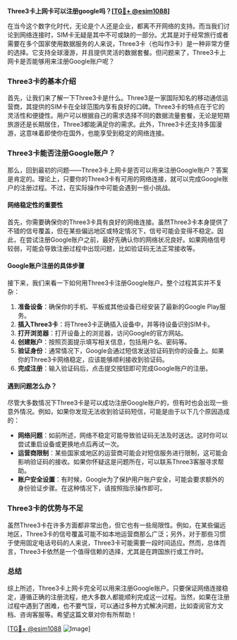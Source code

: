 **Three3卡上网卡可以注册google吗？[[TG💪+ @esim1088](https://t.me/s/esim1088)]**

在当今这个数字化时代，无论是个人还是企业，都离不开网络的支持。而当我们讨论到网络连接时，SIM卡无疑是其中不可或缺的一部分。尤其是对于经常旅行或者需要在多个国家使用数据服务的人来说，Three3卡（也叫作3卡）是一种非常方便的选择。它支持全球漫游，并且提供灵活的数据套餐。但问题来了，Three3卡上网卡是否能够用来注册Google账户呢？

### Three3卡的基本介绍

首先，让我们来了解一下Three3卡是什么。Three3是一家国际知名的移动通信运营商，其提供的SIM卡在全球范围内享有良好的口碑。Three3卡的特点在于它的灵活性和便捷性。用户可以根据自己的需求选择不同的数据流量套餐，无论是短期旅游还是长期居住，Three3都能满足你的需求。此外，Three3卡还支持多国漫游，这意味着即使你在国外，也能享受到稳定的网络连接。

### Three3卡能否注册Google账户？

那么，回到最初的问题——Three3卡上网卡是否可以用来注册Google账户？答案是肯定的。理论上，只要你的Three3卡有可用的网络连接，就可以完成Google账户的注册过程。不过，在实际操作中可能会遇到一些小挑战。

#### 网络稳定性的重要性

首先，你需要确保你的Three3卡具有良好的网络连接。虽然Three3卡本身提供了不错的信号覆盖，但在某些偏远地区或特定情况下，信号可能会变得不稳定。因此，在尝试注册Google账户之前，最好先确认你的网络状况良好。如果网络信号较弱，可能会导致注册过程中出现问题，比如验证码无法正常接收等。

#### Google账户注册的具体步骤

接下来，我们来看一下如何用Three3卡注册Google账户。整个过程其实并不复杂：

1. **准备设备**：确保你的手机、平板或其他设备已经安装了最新的Google Play服务。
2. **插入Three3卡**：将Three3卡正确插入设备中，并等待设备识别SIM卡。
3. **打开浏览器**：打开设备上的浏览器，访问Google的官方网站。
4. **创建账户**：按照页面提示填写相关信息，包括用户名、密码等。
5. **验证身份**：通常情况下，Google会通过短信发送验证码到你的设备上。如果你的Three3卡网络稳定，应该能够顺利接收到验证码。
6. **完成注册**：输入验证码后，点击提交按钮即可完成Google账户的注册。

#### 遇到问题怎么办？

尽管大多数情况下Three3卡是可以成功注册Google账户的，但有时也会出现一些意外情况。例如，如果你发现无法收到验证码短信，可能是由于以下几个原因造成的：

- **网络问题**：如前所述，网络不稳定可能导致验证码无法及时送达。这时你可以尝试重启设备或更换地点后再试一次。
- **运营商限制**：某些国家或地区的运营商可能会对短信服务进行限制，这可能会影响验证码的接收。如果你怀疑这是问题所在，可以联系Three3客服寻求帮助。
- **账户安全设置**：有时候，Google为了保护用户账户安全，可能会要求额外的身份验证步骤。在这种情况下，请按照指示操作即可。

### Three3卡的优势与不足

虽然Three3卡在许多方面都非常出色，但它也有一些局限性。例如，在某些偏远地区，Three3卡的信号覆盖可能不如本地运营商那么广泛；另外，对于那些习惯于使用固定电话号码的人来说，Three3卡可能需要一段时间适应。然而，总体而言，Three3卡依然是一个值得信赖的选择，尤其是在跨国旅行或工作时。

### 总结

综上所述，Three3卡上网卡完全可以用来注册Google账户。只要保证网络连接稳定，遵循正确的注册流程，绝大多数人都能顺利完成这一过程。当然，如果在注册过程中遇到了困难，也不要气馁，可以通过多种方式解决问题，比如查阅官方文档、咨询客服等。希望这篇文章对你有所帮助！

[[TG💪+ @esim1088](https://t.me/s/esim1088) ![Image](https://i.postimg.cc/4NQfJmqS/Snipaste-2025-05-13-00-14-12.png)]